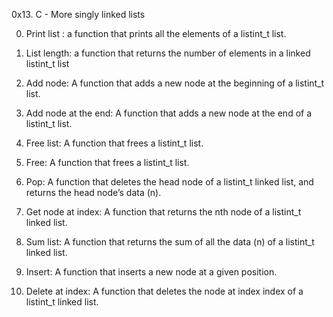 0x13. C - More singly linked lists

0. Print list :  a function that prints all the elements of a listint_t list.

1. List length: a function that returns the number of elements in a linked listint_t list

2. Add node: A function that adds a new node at the beginning of a listint_t list.

3. Add node at the end: A function that adds a new node at the end of a listint_t list.

4. Free list: A function that frees a listint_t list.

5. Free: A function that frees a listint_t list.

6. Pop: A function that deletes the head node of a listint_t linked list, and returns the head node’s data (n).

7. Get node at index: A function that returns the nth node of a listint_t linked list.

8. Sum list: A function that returns the sum of all the data (n) of a listint_t linked list.

9. Insert: A function that inserts a new node at a given position.

10. Delete at index: A function that deletes the node at index index of a listint_t linked list. 
